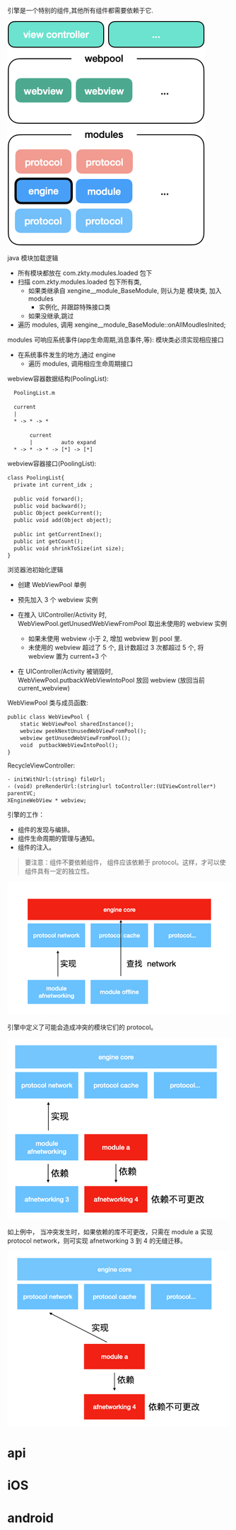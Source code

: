 

引擎是一个特别的组件,其他所有组件都需要依赖于它.  

![image-20200824162106977](assets/image-20200824162106977.png)



java 模块加载逻辑

- 所有模块都放在 com.zkty.modules.loaded 包下
- 扫描  com.zkty.modules.loaded 包下所有类, 
  - 如果类继承自  xengine__module_BaseModule, 则认为是 模块类, 加入 modules 
    - 实例化, 并跟踪特殊接口类
  - 如果没继承,跳过
- 遍历 modules, 调用  xengine__module_BaseModule::onAllMoudlesInited;



modules 可响应系统事件(app生命周期,消息事件,等):  模块类必须实现相应接口

- 在系统事件发生的地方,通过 engine 
  - 遍历 modules, 调用相应生命周期接口



webview容器数据结构(PoolingList):

```
  PoolingList.m

  current
  |
  * -> * -> *

       current
       |         auto expand
  * -> * -> * -> [*] -> [*]

```



webview容器接口(PoolingList):

``` oc
class PoolingList{
  private int current_idx ;

  public void forward();
  public void backward();
  public Object peekCurrent();
  public void add(Object object);

  public int getCurrentInex();
  public int getCount();
  public void shrinkToSize(int size);
}
```





浏览器池初始化逻辑

- 创建 WebViewPool 单例

- 预先加入 3 个 webview 实例

- 在推入 UIController/Activity 时, WebViewPool.getUnusedWebViewFromPool 取出未使用的 webview 实例

  -  如果未使用 webview 小于 2,  增加 webview 到 pool 里.
  -  未使用的 webview 超过了 5 个, 且计数超过 3 次都超过 5 个, 将 webview 置为 current+3 个

- 在 UIController/Activity 被销毁时,  WebViewPool.putbackWebViewIntoPool 放回 webview (放回当前 current_webview)

  



WebViewPool 类与成员函数:

```
public class WebViewPool {
	static WebViewPool sharedInstance();
	webview peekNextUnusedWebViewFromPool();
	webview getUnusedWebViewFromPool();
	void  putbackWebViewIntoPool();
}
```



RecycleViewController:

``` oc
- initWithUrl:(string) fileUrl;
- (void) preRenderUrl:(string)url toController:(UIViewController*) parentVC;
XEngineWebView * webview;
```



引擎的工作：

- 组件的发现与编排。
- 组件生命周期的管理与通知。
- 组件的注入。

>  要注意：组件不要依赖组件， 组件应该依赖于 protocol。这样，才可以使组件具有一定的独立性。

![image-20200813142309675](assets/image-20200813142309675.png)



引擎中定义了可能会造成冲突的模块它们的 protocol。

![image-20200813142351469](assets/image-20200813142351469.png)

如上例中， 当冲突发生时，如果依赖的库不可更改，只需在 module a 实现 protocol network，则可实现 afnetworking 3 到 4 的无缝迁移。

![image-20200813142529255](assets/image-20200813142529255.png)

# api



# iOS


# android


